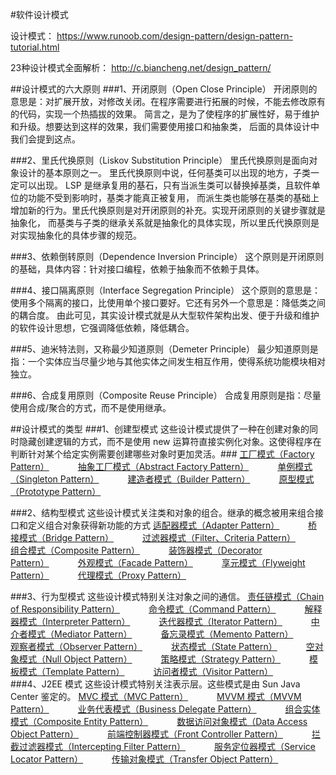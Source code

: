 #软件设计模式

设计模式：  https://www.runoob.com/design-pattern/design-pattern-tutorial.html

23种设计模式全面解析： http://c.biancheng.net/design_pattern/

##设计模式的六大原则
###1、开闭原则（Open Close Principle）
    开闭原则的意思是：对扩展开放，对修改关闭。在程序需要进行拓展的时候，不能去修改原有的代码，实现一个热插拔的效果。
    简言之，是为了使程序的扩展性好，易于维护和升级。想要达到这样的效果，我们需要使用接口和抽象类，
    后面的具体设计中我们会提到这点。

###2、里氏代换原则（Liskov Substitution Principle）
    里氏代换原则是面向对象设计的基本原则之一。 里氏代换原则中说，任何基类可以出现的地方，子类一定可以出现。
    LSP 是继承复用的基石，只有当派生类可以替换掉基类，且软件单位的功能不受到影响时，基类才能真正被复用，
    而派生类也能够在基类的基础上增加新的行为。里氏代换原则是对开闭原则的补充。实现开闭原则的关键步骤就是抽象化，
    而基类与子类的继承关系就是抽象化的具体实现，所以里氏代换原则是对实现抽象化的具体步骤的规范。

###3、依赖倒转原则（Dependence Inversion Principle）
    这个原则是开闭原则的基础，具体内容：针对接口编程，依赖于抽象而不依赖于具体。

###4、接口隔离原则（Interface Segregation Principle）
    这个原则的意思是：使用多个隔离的接口，比使用单个接口要好。它还有另外一个意思是：降低类之间的耦合度。
    由此可见，其实设计模式就是从大型软件架构出发、便于升级和维护的软件设计思想，它强调降低依赖，降低耦合。

###5、迪米特法则，又称最少知道原则（Demeter Principle）
    最少知道原则是指：一个实体应当尽量少地与其他实体之间发生相互作用，使得系统功能模块相对独立。

###6、合成复用原则（Composite Reuse Principle）
    合成复用原则是指：尽量使用合成/聚合的方式，而不是使用继承。


##设计模式的类型
###1、创建型模式 
    这些设计模式提供了一种在创建对象的同时隐藏创建逻辑的方式，而不是使用 new 运算符直接实例化对象。这使得程序在判断针对某个给定实例需要创建哪些对象时更加灵活。###
<a href="#" onclick="refreshDesignContent('designfactory')">工厂模式（Factory Pattern）</a>&emsp;&emsp;&emsp;
<a href="#" onclick="refreshDesignContent('designabstractfactory')">抽象工厂模式（Abstract Factory Pattern）</a>&emsp;&emsp;&emsp;
<a href="#" onclick="refreshDesignContent('designsingleton')">单例模式（Singleton Pattern）</a>&emsp;&emsp;&emsp;
<a href="#" onclick="refreshDesignContent('designbuilder')">建造者模式（Builder Pattern）</a>&emsp;&emsp;&emsp;
<a href="#" onclick="refreshDesignContent('designprototype')">原型模式（Prototype Pattern）</a>&emsp;&emsp;&emsp;

###2、结构型模式
    这些设计模式关注类和对象的组合。继承的概念被用来组合接口和定义组合对象获得新功能的方式
<a href="#" onclick="refreshDesignContent('designadapter')">适配器模式（Adapter Pattern）</a>&emsp;&emsp;&emsp;
<a href="#" onclick="refreshDesignContent('designbridge')">桥接模式（Bridge Pattern）</a>&emsp;&emsp;&emsp;
<a href="#" onclick="refreshDesignContent('designfilter')">过滤器模式（Filter、Criteria Pattern）</a>&emsp;&emsp;&emsp;
<a href="#" onclick="refreshDesignContent('designcomposite')">组合模式（Composite Pattern）</a>&emsp;&emsp;&emsp;
<a href="#" onclick="refreshDesignContent('designdecorator')">装饰器模式（Decorator Pattern）</a>&emsp;&emsp;&emsp;
<a href="#" onclick="refreshDesignContent('designfacade')">外观模式（Facade Pattern）</a>&emsp;&emsp;&emsp;
<a href="#" onclick="refreshDesignContent('designflyweight')">享元模式（Flyweight Pattern）</a>&emsp;&emsp;&emsp;
<a href="#" onclick="refreshDesignContent('designproxy')">代理模式（Proxy Pattern）</a>&emsp;&emsp;&emsp;

###3、行为型模式
    这些设计模式特别关注对象之间的通信。
<a href="#" onclick="refreshDesignContent('designchain')">责任链模式（Chain of Responsibility Pattern）</a>&emsp;&emsp;&emsp;
<a href="#" onclick="refreshDesignContent('designcommand')">命令模式（Command Pattern）</a>&emsp;&emsp;&emsp;
<a href="#" onclick="refreshDesignContent('designinterpreter')">解释器模式（Interpreter Pattern）</a>&emsp;&emsp;&emsp;
<a href="#" onclick="refreshDesignContent('designiterator')">迭代器模式（Iterator Pattern）</a>&emsp;&emsp;&emsp;
<a href="#" onclick="refreshDesignContent('designmediator')">中介者模式（Mediator Pattern）</a>&emsp;&emsp;&emsp;
<a href="#" onclick="refreshDesignContent('designmemento')">备忘录模式（Memento Pattern）</a>&emsp;&emsp;&emsp;
<a href="#" onclick="refreshDesignContent('designobserver')">观察者模式（Observer Pattern）</a>&emsp;&emsp;&emsp;
<a href="#" onclick="refreshDesignContent('designstate')">状态模式（State Pattern）</a>&emsp;&emsp;&emsp;
<a href="#" onclick="refreshDesignContent('designnullobject')">空对象模式（Null Object Pattern）</a>&emsp;&emsp;&emsp;
<a href="#" onclick="refreshDesignContent('designstrategy')">策略模式（Strategy Pattern）</a>&emsp;&emsp;&emsp;
<a href="#" onclick="refreshDesignContent('designtemplate')">模板模式（Template Pattern）</a>&emsp;&emsp;&emsp;
<a href="#" onclick="refreshDesignContent('designvisitor')">访问者模式（Visitor Pattern）</a>&emsp;&emsp;&emsp;
###4、J2EE 模式
    这些设计模式特别关注表示层。这些模式是由 Sun Java Center 鉴定的。
<a href="#" onclick="refreshDesignContent('designmvc')">MVC 模式（MVC Pattern）</a>&emsp;&emsp;&emsp;
<a href="#" onclick="refreshDesignContent('designmvvm')">MVVM 模式（MVVM Pattern）</a>&emsp;&emsp;&emsp;
<a href="#" onclick="refreshDesignContent('designbusinessdelegate')">业务代表模式（Business Delegate Pattern）</a>&emsp;&emsp;&emsp;
<a href="#" onclick="refreshDesignContent('designcompositeentity')">组合实体模式（Composite Entity Pattern）</a>&emsp;&emsp;&emsp;
<a href="#" onclick="refreshDesignContent('designdataaccessoject')">数据访问对象模式（Data Access Object Pattern）</a>&emsp;&emsp;&emsp;
<a href="#" onclick="refreshDesignContent('designfrontcontroller')">前端控制器模式（Front Controller Pattern）</a>&emsp;&emsp;&emsp;
<a href="#" onclick="refreshDesignContent('designinterceptingfilter')">拦截过滤器模式（Intercepting Filter Pattern）</a>&emsp;&emsp;&emsp;
<a href="#" onclick="refreshDesignContent('designservicelocator')">服务定位器模式（Service Locator Pattern）</a>&emsp;&emsp;&emsp;
<a href="#" onclick="refreshDesignContent('designtransferobject')">传输对象模式（Transfer Object Pattern）</a>&emsp;&emsp;&emsp;
